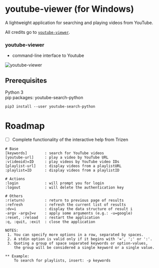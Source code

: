 # youtube-viewer (for Windows)
A lightweight application for searching and playing videos from YouTube.

All credits go to [`youtube-viewer`](https://github.com/trizen/youtube-viewer).

### youtube-viewer
* command-line interface to Youtube

![youtube-viewer](https://i.postimg.cc/HnbTypwG/Screenshot-5.png)

## Prerequisites
Python 3<br>
pip packages: youtube-search-python
```
pip3 install --user youtube-search-python
```

# Roadmap

- [ ] Complete functionality of the interactive help from Trizen
```
# Base
[keywords]        : search for YouTube videos
[youtube-url]     : play a video by YouTube URL
:v(ideoid)=ID     : play videos by YouTube video IDs
[playlist-url]    : display videos from a playlistURL
:playlist=ID      : display videos from a playlistID

# Actions
:login            : will prompt you for login
:logout           : will delete the authentication key

# Others
:r(eturn)         : return to previous page of results
:refresh          : refresh the current list of results
:dv=i             : display the data structure of result i
-argv -argv2=v    : apply some arguments (e.g.: -u=google)
:reset, :reload   : restart the application
:q, :quit, :exit  : close the application

NOTES:
 1. You can specify more options in a row, separated by spaces.
 2. A stdin option is valid only if it begins with '=', ';' or ':'.
 3. Quoting a group of space separated keywords or option-values,
    the group will be considered a single keyword or a single value.

** Example:
    To search for playlists, insert: -p keywords
```
